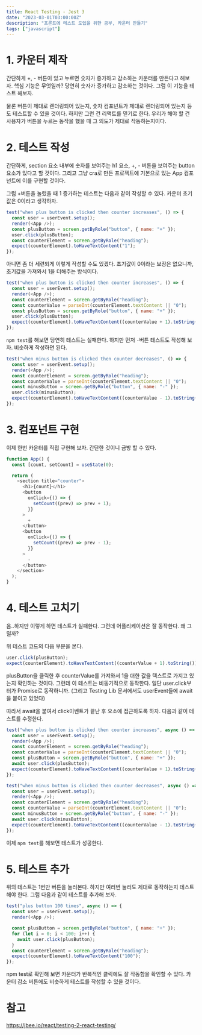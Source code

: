 ```yaml
---
title: React Testing - Jest 3
date: "2023-03-01T03:00:00Z"
description: "프론트에 테스트 도입을 위한 공부, 카운터 만들기"
tags: ["javascript"]
---
```


# 1. 카운터 제작

간단하게 +, - 버튼이 있고 누르면 숫자가 증가하고 감소하는 카운터를 만든다고 해보자. 핵심 기능은 무엇일까? 당연히 숫자가 증가하고 감소하는 것이다. 그럼 이 기능을 테스트 해보자.

물론 버튼이 제대로 렌더링되어 있는지, 숫자 컴포넌트가 제대로 렌더링되어 있는지 등도 테스트할 수 있을 것이다. 하지만 그런 건 리액트를 믿기로 한다. 우리가 해야 할 건 사용자가 버튼을 누르는 동작을 했을 때 그 의도가 제대로 작동하는지이다.

# 2. 테스트 작성

간단하게, section 요소 내부에 숫자를 보여주는 h1 요소, +, - 버튼을 보여주는 button 요소가 있다고 할 것이다. 그리고 그냥 cra로 만든 프로젝트에 기본으로 있는 App 컴포넌트에 이를 구현할 것이다.

그럼 +버튼을 눌렀을 때 1 증가하는 테스트는 다음과 같이 작성할 수 있다. 카운터 초기값은 0이라고 생각하자.

```js
test("when plus button is clicked then counter increases", () => {
  const user = userEvent.setup();
  render(<App />);
  const plusButton = screen.getByRole("button", { name: "+" });
  user.click(plusButton);
  const counterElement = screen.getByRole("heading");
  expect(counterElement).toHaveTextContent("1");
});
```

아니면 좀 더 세련되게 이렇게 작성할 수도 있겠다. 초기값이 0이라는 보장은 없으니까, 초기값을 가져와서 1을 더해주는 방식이다.

```js
test("when plus button is clicked then counter increases", () => {
  const user = userEvent.setup();
  render(<App />);
  const counterElement = screen.getByRole("heading");
  const counterValue = parseInt(counterElement.textContent || "0");
  const plusButton = screen.getByRole("button", { name: "+" });
  user.click(plusButton);
  expect(counterElement).toHaveTextContent((counterValue + 1).toString());
});
```

`npm test`를 해보면 당연히 테스트는 실패한다. 하지만 먼저 `-`버튼 테스트도 작성해 보자. 비슷하게 작성하면 된다.

```js
test("when minus button is clicked then counter decreases", () => {
  const user = userEvent.setup();
  render(<App />);
  const counterElement = screen.getByRole("heading");
  const counterValue = parseInt(counterElement.textContent || "0");
  const minusButton = screen.getByRole("button", { name: "-" });
  user.click(minusButton);
  expect(counterElement).toHaveTextContent((counterValue - 1).toString());
});
```

# 3. 컴포넌트 구현

이제 한번 카운터를 직접 구현해 보자. 간단한 것이니 금방 할 수 있다.

```js
function App() {
  const [count, setCount] = useState(0);

  return (
    <section title="counter">
      <h1>{count}</h1>
      <button
        onClick={() => {
          setCount((prev) => prev + 1);
        }}
      >
        +
      </button>
      <button
        onClick={() => {
          setCount((prev) => prev - 1);
        }}
      >
        -
      </button>
    </section>
  );
}
```

# 4. 테스트 고치기

음..하지만 이렇게 하면 테스트가 실패한다. 그런데 어플리케이션은 잘 동작한다. 왜 그럴까?

위 테스트 코드의 다음 부분을 본다. 

```js
user.click(plusButton);
expect(counterElement).toHaveTextContent((counterValue + 1).toString());
```

plusButton을 클릭한 후 counterValue를 가져와서 1을 더한 값을 텍스트로 가지고 있는지 확인하는 것이다. 그런데 이 테스트는 비동기적으로 동작한다. 일단 user.click부터가 Promise로 동작하니까. (그리고 Testing Lib 문서에서도 userEvent들에 await을 붙이고 있었다)

따라서 await을 붙여서 click이벤트가 끝난 후 요소에 접근하도록 하자. 다음과 같이 테스트를 수정한다.

```js
test("when plus button is clicked then counter increases", async () => {
  const user = userEvent.setup();
  render(<App />);
  const counterElement = screen.getByRole("heading");
  const counterValue = parseInt(counterElement.textContent || "0");
  const plusButton = screen.getByRole("button", { name: "+" });
  await user.click(plusButton);
  expect(counterElement).toHaveTextContent((counterValue + 1).toString());
});

test("when minus button is clicked then counter decreases", async () => {
  const user = userEvent.setup();
  render(<App />);
  const counterElement = screen.getByRole("heading");
  const counterValue = parseInt(counterElement.textContent || "0");
  const minusButton = screen.getByRole("button", { name: "-" });
  await user.click(minusButton);
  expect(counterElement).toHaveTextContent((counterValue - 1).toString());
});
```

이제 `npm test`를 해보면 테스트가 성공한다.

# 5. 테스트 추가

위의 테스트는 1번만 버튼을 눌러본다. 하지만 여러번 눌러도 제대로 동작하는지 테스트해야 한다. 그럼 다음과 같이 테스트를 추가해 보자.

```js
test("plus button 100 times", async () => {
  const user = userEvent.setup();
  render(<App />);

  const plusButton = screen.getByRole("button", { name: "+" });
  for (let i = 0; i < 100; i++) {
    await user.click(plusButton);
  }
  const counterElement = screen.getByRole("heading");
  expect(counterElement).toHaveTextContent("100");
});
```

npm test로 확인해 보면 카운터가 반복적인 클릭에도 잘 작동함을 확인할 수 있다. 카운터 감소 버튼에도 비슷하게 테스트를 작성할 수 있을 것이다.

# 참고

https://jbee.io/react/testing-2-react-testing/
